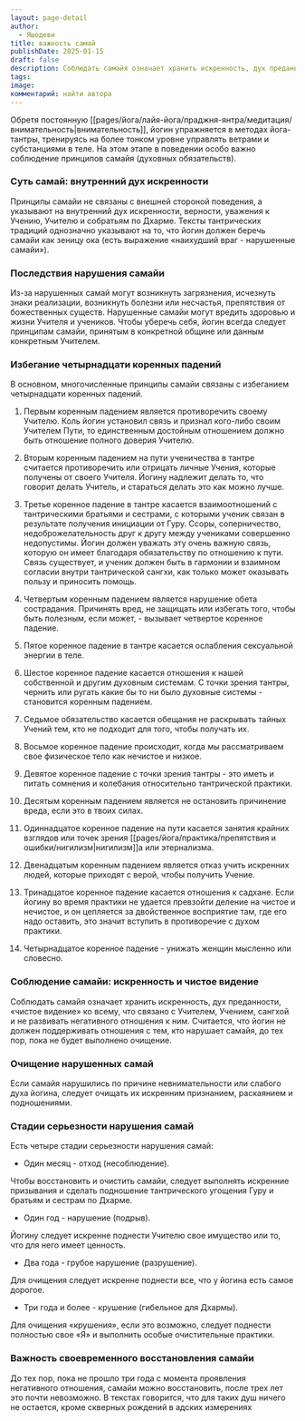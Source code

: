 ```yaml
---
layout: page-detail
author:
  - Яшодеви
title: важность самай
publishDate: 2025-01-15
draft: false
description: Соблюдать самайя означает хранить искренность, дух преданности, «чистое видение» ко всему, что связано с Учителем, Учением, сангхой и не развивать негативного отношения к ним.
tags: 
image: 
комментарий: найти автора
---
```

Обретя постоянную [[pages/йога/лайя-йога/праджня-янтра/медитация/внимательность|внимательность]], йогин упражняется в методах йога-тантры, тренируясь на более тонком уровне управлять ветрами и субстанциями в теле. На этом этапе в поведении особо важно соблюдение принципов самайя (духовных обязательств).

### Суть самай: внутренний дух искренности

Принципы самайи не связаны с внешней стороной поведения, а указывают на внутренний дух искренности, верности, уважения к Учению, Учителю и собратьям по Дхарме. Тексты тантрических традиций однозначно указывают на то, что йогин должен беречь самайи как зеницу ока (есть выражение «наихудший враг - нарушенные самайи»).

### Последствия нарушения самайи

Из-за нарушенных самай могут возникнуть загрязнения, исчезнуть знаки реализации, возникнуть болезни или несчастья, препятствия от божественных существ. Нарушенные самайи могут вредить здоровью и жизни Учителя и учеников. Чтобы уберечь себя, йогин всегда следует принципам самайи, принятым в конкретной общине или данным конкретным Учителем.

### Избегание четырнадцати коренных падений

В основном, многочисленные принципы самайи связаны с избеганием четырнадцати коренных падений.

1. Первым коренным падением является противоречить своему Учителю. Коль йогин установил связь и признал кого-либо своим Учителем Пути, то единственным достойным отношением должно быть отношение полного доверия Учителю.

2. Вторым коренным падением на пути ученичества в тантре считается противоречить или отрицать личные Учения, которые получены от своего Учителя. Йогину надлежит делать то, что говорит делать Учитель, и стараться делать это как можно лучше.

3. Третье коренное падение в тантре касается взаимоотношений с тантрическими братьями и сестрами, с которыми ученик связан в результате получения инициации от Гуру. Ссоры, соперничество, недоброжелательность друг к другу между учениками совершенно недопустимы. Йогин должен уважать эту очень важную связь, которую он имеет благодаря обязательству по отношению к пути. Связь существует, и ученик должен быть в гармонии и взаимном согласии внутри тантрической сангхи, как только может оказывать пользу и приносить помощь.

4. Четвертым коренным падением является нарушение обета сострадания. Причинять вред, не защищать или избегать того, чтобы быть полезным, если может, - вызывает четвертое коренное падение.

5. Пятое коренное падение в тантре касается ослабления сексуальной энергии в теле.

6. Шестое коренное падение касается отношения к нашей собственной и другим духовным системам. С точки зрения тантры, чернить или ругать какие бы то ни было духовные системы - становится коренным падением.

7. Седьмое обязательство касается обещания не раскрывать тайных Учений тем, кто не подходит для того, чтобы получать их.

8. Восьмое коренное падение происходит, когда мы рассматриваем свое физическое тело как нечистое и низкое.

9. Девятое коренное падение с точки зрения тантры - это иметь и питать сомнения и колебания относительно тантрической практики.

10. Десятым коренным падением является не остановить причинение вреда, если это в твоих силах.

11. Одиннадцатое коренное падение на пути касается занятия крайних взглядов или точек зрения [[pages/йога/практика/препятствия и ошибки/нигилизм|нигилизм]]а или этернализма.

12. Двенадцатым коренным падением является отказ учить искренних людей, которые приходят с верой, чтобы получить Учение.

13. Тринадцатое коренное падение касается отношения к садхане. Если йогину во время практики не удается превзойти деление на чистое и нечистое, и он цепляется за двойственное восприятие там, где его надо оставить, это значит вступить в противоречие с духом практики.

14. Четырнадцатое коренное падение - унижать женщин мысленно или словесно.

### Соблюдение самайи: искренность и чистое видение

Соблюдать самайя означает хранить искренность, дух преданности, «чистое видение» ко всему, что связано с Учителем, Учением, сангхой и не развивать негативного отношения к ним. Считается, что йогин не должен поддерживать отношения с тем, кто нарушает самайя, до тех пор, пока не будет выполнено очищение.

### Очищение нарушенных самай

Если самайя нарушились по причине невнимательности или слабого духа йогина, следует очищать их искренним признанием, раскаянием и подношениями.

### Стадии серьезности нарушения самай

Есть четыре стадии серьезности нарушения самай:

-  Один месяц - отход (несоблюдение).

Чтобы восстановить и очистить самайи, следует выполнять искренние призывания и сделать подношение тантрического угощения Гуру и братьям и сестрам по Дхарме.

-  Один год - нарушение (подрыв).

Йогину следует искренне поднести Учителю свое имущество или то, что для него имеет ценность.

-  Два года - грубое нарушение (разрушение).

Для очищения следует искренне поднести все, что у йогина есть самое дорогое.

-  Три года и более - крушение (гибельное для Дхармы).

Для очищения «крушения», если это возможно, следует поднести полностью свое «Я» и выполнить особые очистительные практики.

### Важность своевременного восстановления самайи

До тех пор, пока не прошло три года с момента проявления негативного отношения, самайи можно восстановить, после трех лет это почти невозможно. В текстах говорится, что для таких душ ничего не остается, кроме скверных рождений в адских измерениях
